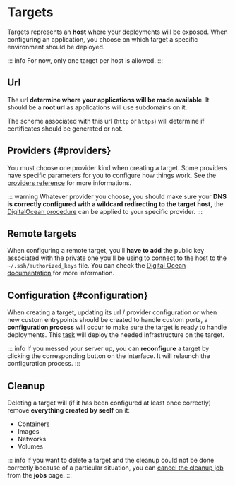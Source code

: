 # Targets

Targets represents an **host** where your deployments will be exposed. When configuring an application, you choose on which target a specific environment should be deployed.

::: info
For now, only one target per host is allowed.
:::

## Url

The url **determine where your applications will be made available**. It should be a **root url** as applications will use subdomains on it.

The scheme associated with this url (`http` or `https`) will determine if certificates should be generated or not.

## Providers {#providers}

You must choose one provider kind when creating a target. Some providers have specific parameters for you to configure how things work. See the [providers reference](/reference/providers) for more informations.

::: warning
Whatever provider you choose, you should make sure your **DNS is correctly configured with a wildcard redirecting to the target host**, the [DigitalOcean procedure](https://docs.digitalocean.com/glossary/wildcard-record/) can be applied to your specific provider.
:::

## Remote targets

When configuring a remote target, you'll **have to add** the public key associated with the private one you'll be using to connect to the host to the `~/.ssh/authorized_keys` file. You can check the [Digital Ocean documentation](https://docs.digitalocean.com/products/droplets/how-to/add-ssh-keys/to-existing-droplet/#with-ssh) for more information.

## Configuration {#configuration}

When creating a target, updating its url / provider configuration or when new custom entrypoints should be created to handle custom ports, a **configuration process** will occur to make sure the target is ready to handle deployments. This [task](/reference/jobs) will deploy the needed infrastructure on the target.

::: info
If you messed your server up, you can **reconfigure** a target by clicking the corresponding button on the interface. It will relaunch the configuration process.
:::

## Cleanup

Deleting a target will (if it has been configured at least once correctly) remove **everything created by seelf** on it:

- Containers
- Images
- Networks
- Volumes

::: info
If you want to delete a target and the cleanup could not be done correctly because of a particular situation, you can [cancel the cleanup job](/reference/jobs#cancellation) from the **jobs** page.
:::
